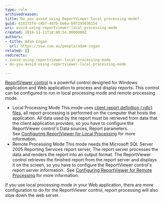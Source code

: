 ```yaml
---
type: rule
archivedreason: 
title: Do you avoid using ReportViewer local processing mode?
guid: d18272f4-c4b7-4d7b-be6a-b9729503615d
uri: avoid-using-reportviewer-local-processing-mode
created: 2016-11-11T18:00:54.0000000Z
authors:
- title: Adam Cogan
  url: https://ssw.com.au/people/adam-cogan
related: []
redirects:
- avoid-using-reportviewer-local-processing-mode
- do-you-avoid-using-reportviewer-local-processing-mode

---
```


[ReportViewer control](https&#58;//www.ssw.com.au/ssw/redirect/msdn/ReportViewerControl.htm) is a powerful control designed for Windows application and Web application to process and display reports. This control can be configured to run in local processing mode and remote processing mode.

<!--endintro-->

* Local Processing Mode
This mode uses [client report definition (.rdlc) files](https&#58;//www.ssw.com.au/ssw/redirect/msdn/CreatingClientReportDefinition.htm), all report processing is performed on the computer that hosts the application. All data used by the report must be retrieved from data that the client application provides, so you have to configure the ReportViewer control's Data sources, Report parameters.
See [Configuring ReportViewer for Local Processing](https&#58;//www.ssw.com.au/ssw/redirect/msdn/ConfiguringReportViewer.htm) for more information.
* Remote Processing Mode
This mode needs the Microsoft SQL Server 2005 Reporting Services report server, The report server processes the data and renders the report into an output format. The ReportViewer control retrieves the finished report from the report server and displays it on the screen, so you have to configure the ReportViewer control's report server information. 
See [Configuring ReportViewer for Remote Processing](https&#58;//www.ssw.com.au/ssw/redirect/msdn/ConfiguringReportViewerforRemotProcessing.htm) for more information.


If you use local processing mode in your Web application, there are more configuration to do for the ReportViewer control, report processing will also slow down the web server.
